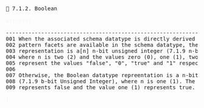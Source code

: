<pre>
📎 7.1.2. Boolean

<span style="color: rgb(245,245,245);">witness{</span>

--------------------------------------------------------------------------------
001 When the associated schema datatype is directly derived from xsd:boolean and
002 pattern facets are available in the schema datatype, the Boolean datatype
003 representation is a[n] n-bit unsigned integer (7.1.9 n-bit Unsigned Integer),
004 where n is two (2) and the values zero (0), one (1), two (2) and three (3)
005 represent the values &quot;false&quot;, &quot;0&quot;, &quot;true&quot; and &quot;1&quot; respectively-
006
007 Otherwise, the Boolean datatype repreentation is a n-bit unsigned integer
008 (7.1.9 b-bit Unsigned Integer), where n is one (1). The value zero (0)
009 represents false and the value one (1) represents true.

<span style="color: rgb(245,245,245);">}</span>

</pre>


